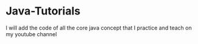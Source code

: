 # Java-Tutorials
I will add the code of all the core java concept that I practice and  teach on my youtube channel
